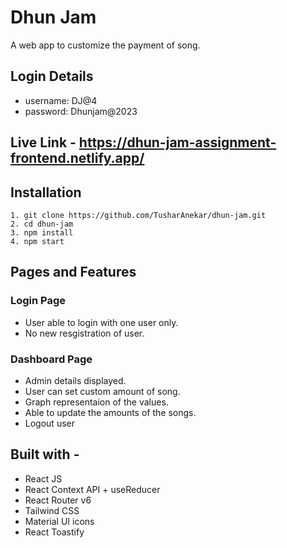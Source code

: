 # Dhun Jam

A web app to customize the payment of song.

## Login Details

- username: DJ@4
- password: Dhunjam@2023

## Live Link - https://dhun-jam-assignment-frontend.netlify.app/

## Installation

```
1. git clone https://github.com/TusharAnekar/dhun-jam.git
2. cd dhun-jam
3. npm install
4. npm start
```

## Pages and Features

### Login Page

- User able to login with one user only.
- No new resgistration of user.

### Dashboard Page

- Admin details displayed.
- User can set custom amount of song.
- Graph representaion of the values.
- Able to update the amounts of the songs.
- Logout user

## Built with -

- React JS
- React Context API + useReducer
- React Router v6
- Tailwind CSS
- Material UI icons
- React Toastify
